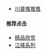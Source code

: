 - [川普推推推](JF004)







#### 推荐点击
- [精品欣赏](https://summer200.github.io/content/main)
 - [江峰系列](https://summer200.github.io/content/JiangFeng)

